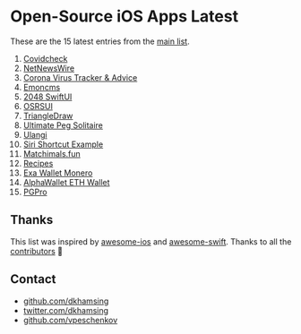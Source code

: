 # Open-Source iOS Apps Latest

These are the 15 latest entries from the [main list](https://github.com/dkhamsing/open-source-ios-apps).


1. [Covidcheck](https://github.com/julianschiavo/Covidcheck)
2. [NetNewsWire](https://github.com/Ranchero-Software/NetNewsWire)
3. [Corona Virus Tracker & Advice](https://github.com/alfianlosari/CoronaVirusTrackerSwiftUI)
4. [Emoncms](https://github.com/emoncms/emoncms-ios)
5. [2048 SwiftUI](https://github.com/unixzii/SwiftUI-2048)
6. [OSRSUI](https://github.com/Dimillian/OSRSUI)
7. [TriangleDraw](https://github.com/triangledraw/TriangleDraw-iOS)
8. [Ultimate Peg Solitaire](https://github.com/mkhrapov/ultimate-peg-solitaire)
9. [Ulangi](https://github.com/ulangi/ulangi)
10. [Siri Shortcut Example](https://github.com/CoyoteLab/Studies-Siri-Shortcut-iOS-13)
11. [Matchimals.fun](https://github.com/igravitystudios/matchimals.fun)
12. [Recipes](https://github.com/mecid/swiftui-recipes-app)
13. [Exa Wallet Monero](https://github.com/exantech/exa-wallet-ios)
14. [AlphaWallet ETH Wallet](https://github.com/AlphaWallet/alpha-wallet-ios)
15. [PGPro](https://github.com/lucanaef/PGPro)

## Thanks

This list was inspired by [awesome-ios](https://github.com/vsouza/awesome-ios) and [awesome-swift](https://github.com/matteocrippa/awesome-swift). Thanks to all the [contributors](https://github.com/dkhamsing/open-source-ios-apps/graphs/contributors) 🎉 

## Contact

- [github.com/dkhamsing](https://github.com/dkhamsing)
- [twitter.com/dkhamsing](https://twitter.com/dkhamsing)
- [github.com/vpeschenkov](https://github.com/vpeschenkov)
